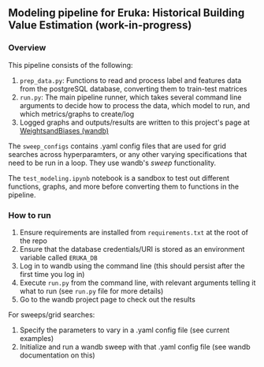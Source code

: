 ## Modeling pipeline for Eruka: Historical Building Value Estimation (work-in-progress)

### Overview
This pipeline consists of the following:
1. `prep_data.py`: Functions to read and process label and features data from the postgreSQL database, converting them to train-test matrices
2. `run.py`: The main pipeline runner, which takes several command line arguments to decide how to process the data, which model to run, and which metrics/graphs to create/log
3. Logged graphs and outputs/results are written to this project's page at [WeightsandBiases (wandb)](https://wandb.ai/home)

The `sweep_configs` contains .yaml config files that are used for grid searches across hyperparamters, or any other varying specifications that need to be run in a loop. They use wandb's *sweep* functionality.

The `test_modeling.ipynb` notebook is a sandbox to test out different functions, graphs, and more before converting them to functions in the pipeline.


### How to run
1. Ensure requirements are installed from `requirements.txt` at the root of the repo
2. Ensure that the database credentials/URI is stored as an environment variable called `ERUKA_DB`
3. Log in to wandb using the command line (this should persist after the first time you log in)
4. Execute `run.py` from the command line, with relevant arguments telling it what to run (see `run.py` file for more details)
5. Go to the wandb project page to check out the results

For sweeps/grid searches:
1. Specify the parameters to vary in a .yaml config file (see current examples)
2. Initialize and run a wandb sweep with that .yaml config file (see wandb documentation on this)